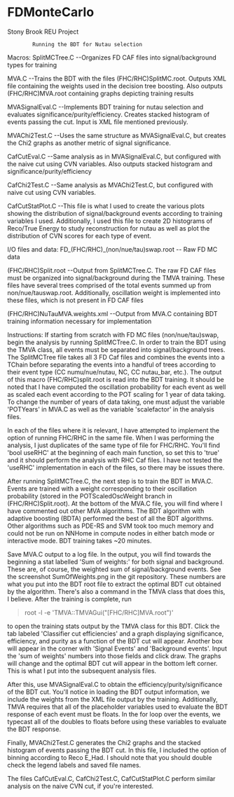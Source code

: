 # FDMonteCarlo
Stony Brook REU Project

			Running the BDT for Nutau selection

Macros:
SplitMCTree.C		--Organizes FD CAF files into signal/background types for training

MVA.C			--Trains the BDT with the files (FHC/RHC)SplitMC.root. Outputs XML file containing the weights used in the decision tree boosting. 
  Also outputs (FHC/RHC)MVA.root containing graphs depicting training results

MVASignalEval.C		--Implements BDT training for nutau selection and evaluates significance/purity/efficiency. Creates stacked histogram of events passing the cut. 
  Input is XML file mentioned previously.

MVAChi2Test.C		--Uses the same structure as MVASignalEval.C, but creates the Chi2 graphs as another metric of signal significance.

CafCutEval.C		--Same analysis as in MVASignalEval.C, but configured with the naive cut using CVN variables. Also outputs stacked histogram and 
significance/purity/efficiency

CafChi2Test.C		--Same analysis as MVAChi2Test.C, but configured with naive cut using CVN variables.

CafCutStatPlot.C  --This file is what I used to create the various plots showing the distribution of signal/background events according to training variables I used.
  Additionally, I used this file to create 2D histograms of Reco/True Energy to study reconstruction for nutau as well as plot the distribution of CVN scores for 
  each type of event.


I/O files and data:
FD_(FHC/RHC)_(non/nue/tau)swap.root -- Raw FD MC data

(FHC/RHC)Split.root	--Output from SplitMCTree.C. The raw FD CAF files must be organized into signal/background during the TMVA training. 
  These files have several trees comprised of the total events summed up from non/nue/tauswap.root. Additionally, oscillation weight is 
  implemented into these files, which is not present in FD CAF files

(FHC/RHC)NuTauMVA.weights.xml --Output from MVA.C containing BDT training information necessary for implementation



Instructions:
If starting from scratch with FD MC files (non/nue/tau)swap, begin the analysis by running SplitMCTree.C. In order to train the BDT using the TMVA class, all events
must be separated into signal/background trees. The SplitMCTree file takes all 3 FD Caf files and combines the events into a TChain before separating the events into 
a handful of trees according to their event type (CC numu/nue/nutau, NC, CC nutau_bar, etc.). The output of this macro (FHC/RHC)split.root is read into the BDT
training. It should be noted that I have computed the oscillation probability for each event as well as scaled each event according to the POT scaling for 1 year of
data taking. To change the number of years of data taking, one must adjust the variable 'POTYears' in MVA.C as well as the variable 'scalefactor' in the analysis 
files.

In each of the files where it is relevant, I have attempted to implement the option of running FHC/RHC in the same file. When I was performing the analysis, I just
duplicates of the same type of file for FHC/RHC. You'll find 'bool useRHC' at the beginning of each main function, so set this to 'true' and it should perform the 
analysis with RHC Caf files. I have not tested the 'useRHC' implementation in each of the files, so there may be issues there.

After running SplitMCTree.C, the next step is to train the BDT in MVA.C. Events are trained with a weight corresponding to their oscillation probability (stored in the
POTScaledOscWeight branch in (FHC/RHC)Split.root). At the bottom of the MVA.C file, you will find where I have commented out other MVA algorithms. The BDT algorithm
with adaptive boosting (BDTA) performed the best of all the BDT algorithms. Other algorithms such as PDE-RS and SVM took too much memory and could not be run on NNHome
in compute nodes in either batch mode or interactive mode. BDT training takes ~20 minutes. 

Save MVA.C output to a log file. In the output, you will find towards the beginning a stat labelled 'Sum of weights:' for both signal and background. These are, of 
course, the weighted sum of signal/background events. See the screenshot SumOfWeights.png in the git repository. These numbers are what you put into the BDT root file
to extract the optimal BDT cut obtained by the algorithm. There's also a command in the TMVA class that does this, I believe. After the training is complete, run

> root -l -e 'TMVA::TMVAGui("[FHC/RHC]MVA.root")'

to open the training stats output by the TMVA class for this BDT. Click the tab labeled 'Classifier cut efficiencies' and a graph displaying significance, efficiency,
and purity as a function of the BDT cut will appear. Another box will appear in the corner with 'Signal Events' and 'Background events'. Input the 'sum of weights' 
numbers into those fields and click draw. The graphs will change and the optimal BDT cut will appear in the bottom left corner. This is what I put into the subsequent
analysis files.

After this, use MVASignalEval.C to obtain the efficiency/purity/significance of the BDT cut. You'll notice in loading the BDT output information, we include the 
weights from the XML file output by the training. Additionally, TMVA requires that all of the placeholder variables used to evaluate the BDT response of each event 
must be floats. In the for loop over the events, we typecast all of the doubles to floats before using these variables to evaluate the BDT response. 

Finally, MVAChi2Test.C generates the Chi2 graphs and the stacked histogram of events passing the BDT cut. In this file, I included the option of binning according to 
Reco E_Had. I should note that you should double check the legend labels and saved file names. 

The files CafCutEval.C, CafChi2Test.C, CafCutStatPlot.C perform similar analysis on the naive CVN cut, if you're interested.



